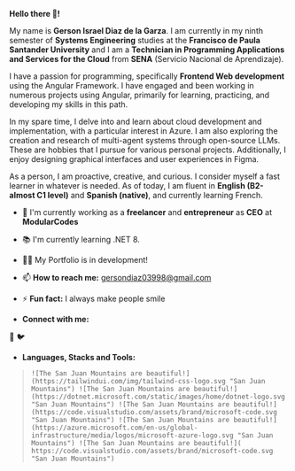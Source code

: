 **Hello there 👋!**

My name is **Gerson Israel Diaz de la Garza**. I am currently in my ninth semester of **Systems Engineering** studies at the **Francisco de Paula Santander University** and I am a **Technician in Programming Applications and Services for the Cloud** from **SENA** (Servicio Nacional de Aprendizaje).

I have a passion for programming, specifically **Frontend Web development** using the Angular Framework. I have engaged and been working in numerous projects using Angular, primarily for learning, practicing, and developing my skills in this path.

In my spare time, I delve into and learn about cloud development and implementation, with a particular interest in Azure. I am also exploring the creation and research of multi-agent systems through open-source LLMs. These are hobbies that I pursue for various personal projects. Additionally, I enjoy designing graphical interfaces and user experiences in Figma.

As a person, I am proactive, creative, and curious. I consider myself a fast learner in whatever is needed. As of today, I am fluent in **English (B2-almost C1 level)** and **Spanish (native)**, and currently learning French.

- 🚧 I'm currently working as a **freelancer** and **entrepreneur** as **CEO** at **ModularCodes**

- 📚 I'm currently learning .NET 8.

- 👨‍💻 My Portfolio is in development!

- 📫 **How to reach me:** gersondiaz03998@gmail.com

- ⚡ **Fun fact:** I always make people smile

- **Connect with me:**

👔 🐦

- **Languages, Stacks and Tools:**

> ``` ![The San Juan Mountains are beautiful!](https://tailwindui.com/img/tailwind-css-logo.svg "San Juan Mountains") ![The San Juan Mountains are beautiful!](https://dotnet.microsoft.com/static/images/home/dotnet-logo.svg  "San Juan Mountains") ![The San Juan Mountains are beautiful!](https://code.visualstudio.com/assets/brand/microsoft-code.svg "San Juan Mountains") ![The San Juan Mountains are beautiful!](https://azure.microsoft.com/en-us/global-infrastructure/media/logos/microsoft-azure-logo.svg "San Juan Mountains") ![The San Juan Mountains are beautiful!]( https://code.visualstudio.com/assets/brand/microsoft-code.svg  "San Juan Mountains") ```





